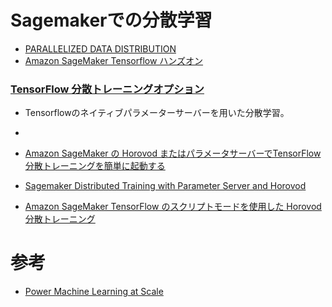 # Sagemakerでの分散学習

- [PARALLELIZED DATA DISTRIBUTION](https://sagemaker-workshop.com/builtin/parallelized.html)
- [Amazon SageMaker Tensorflow ハンズオン](https://github.com/shokout/handson-201812)


### [TensorFlow 分散トレーニングオプション](https://github.com/aws-samples/amazon-sagemaker-script-mode/blob/master/tf-distribution-options/tf-distributed-training.ipynb)
- Tensorflowのネイティブパラメーターサーバーを用いた分散学習。
- 

- [Amazon SageMaker の Horovod またはパラメータサーバーでTensorFlow 分散トレーニングを簡単に起動する](https://aws.amazon.com/jp/blogs/news/launching-tensorflow-distributed-training-easily-with-horovod-or-parameter-servers-in-amazon-sagemaker/)
- [Sagemaker Distributed Training with Parameter Server and Horovod](https://github.com/aws-samples/sagemaker-horovod-distributed-training)
- [Amazon SageMaker TensorFlow のスクリプトモードを使用した Horovod 分散トレーニング](https://github.com/awslabs/amazon-sagemaker-examples/blob/master/sagemaker-python-sdk/tensorflow_script_mode_horovod/tensorflow_script_mode_horovod.ipynb)


# 参考
- [Power Machine Learning at Scale](https://d1.awsstatic.com/whitepapers/aws-power-ml-at-scale.pdf)
